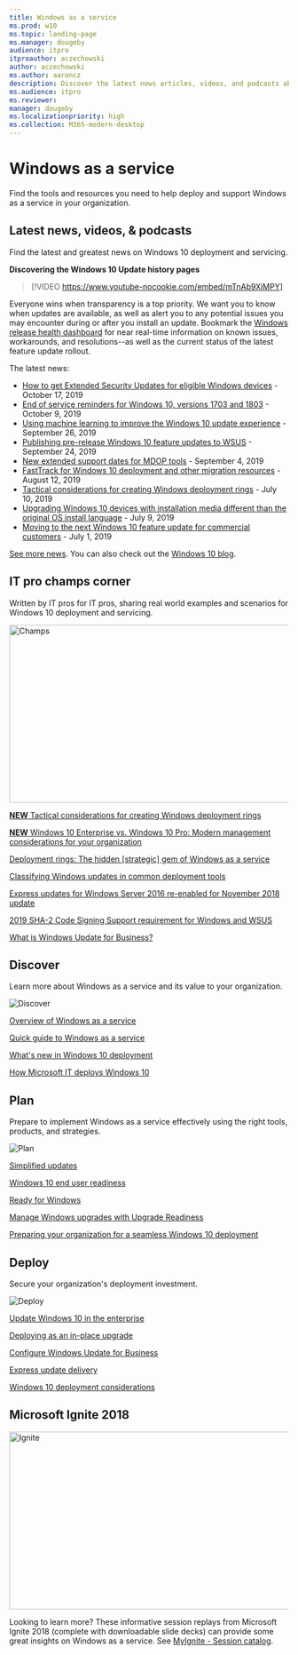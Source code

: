 ```yaml
---
title: Windows as a service
ms.prod: w10 
ms.topic: landing-page
ms.manager: dougeby
audience: itpro
itproauthor: aczechowski
author: aczechowski
ms.author: aaroncz
description: Discover the latest news articles, videos, and podcasts about Windows as a service. Find resources for using Windows as a service within your organization. 
ms.audience: itpro
ms.reviewer: 
manager: dougeby
ms.localizationpriority: high
ms.collection: M365-modern-desktop
---
```


# Windows as a service

Find the tools and resources you need to help deploy and support Windows as a service in your organization.

## Latest news, videos, & podcasts

Find the latest and greatest news on Windows 10 deployment and servicing.

**Discovering the Windows 10 Update history pages**
> [!VIDEO https://www.youtube-nocookie.com/embed/mTnAb9XjMPY]

Everyone wins when transparency is a top priority. We want you to know when updates are available, as well as alert you to any potential issues you may encounter during or after you install an update. Bookmark the [Windows release health dashboard](/windows/release-health/) for near real-time information on known issues, workarounds, and resolutions--as well as the current status of the latest feature update rollout.

The latest news:

- [How to get Extended Security Updates for eligible Windows devices](https://techcommunity.microsoft.com/t5/Windows-IT-Pro-Blog/How-to-get-Extended-Security-Updates-for-eligible-Windows/ba-p/917807) - October 17, 2019
- [End of service reminders for Windows 10, versions 1703 and 1803](https://techcommunity.microsoft.com/t5/Windows-IT-Pro-Blog/End-of-service-reminders-for-Windows-10-versions-1703-and-1803/ba-p/903715) - October 9, 2019
- [Using machine learning to improve the Windows 10 update experience](https://techcommunity.microsoft.com/t5/Windows-IT-Pro-Blog/Using-machine-learning-to-improve-the-Windows-10-update/ba-p/877860) - September 26, 2019
- [Publishing pre-release Windows 10 feature updates to WSUS](https://techcommunity.microsoft.com/t5/Windows-IT-Pro-Blog/Publishing-pre-release-Windows-10-feature-updates-to-WSUS/ba-p/845054) - September 24, 2019
- [New extended support dates for MDOP tools](https://techcommunity.microsoft.com/t5/Windows-IT-Pro-Blog/New-extended-support-dates-for-MDOP-tools/ba-p/837312) - September 4, 2019
- [FastTrack for Windows 10 deployment and other migration resources](https://techcommunity.microsoft.com/t5/Windows-IT-Pro-Blog/FastTrack-for-Windows-10-deployment-and-other-migration/ba-p/800406) - August 12, 2019
- [Tactical considerations for creating Windows deployment rings](https://techcommunity.microsoft.com/t5/Windows-IT-Pro-Blog/Tactical-considerations-for-creating-Windows-deployment-rings/ba-p/746979) - July 10, 2019
- [Upgrading Windows 10 devices with installation media different than the original OS install language](https://techcommunity.microsoft.com/t5/Windows-IT-Pro-Blog/Upgrading-Windows-10-devices-with-installation-media-different/ba-p/746126) - July 9, 2019
- [Moving to the next Windows 10 feature update for commercial customers](https://techcommunity.microsoft.com/t5/Windows-IT-Pro-Blog/Moving-to-the-next-Windows-10-feature-update-for-commercial/ba-p/732968) - July 1, 2019


[See more news](waas-morenews.md). You can also check out the [Windows 10 blog](https://techcommunity.microsoft.com/t5/Windows-10-Blog/bg-p/Windows10Blog).

## IT pro champs corner
Written by IT pros for IT pros, sharing real world examples and scenarios for Windows 10 deployment and servicing.

<img src="images/champs-2.png" alt="Champs" width="640" height="320">

[**NEW** Tactical considerations for creating Windows deployment rings](https://techcommunity.microsoft.com/t5/Windows-IT-Pro-Blog/Tactical-considerations-for-creating-Windows-deployment-rings/ba-p/746979)

[**NEW** Windows 10 Enterprise vs. Windows 10 Pro: Modern management considerations for your organization](https://techcommunity.microsoft.com/t5/Windows-IT-Pro-Blog/Windows-10-Enterprise-vs-Windows-10-Pro-Modern-management/ba-p/720445)

[Deployment rings: The hidden [strategic] gem of Windows as a service](https://techcommunity.microsoft.com/t5/Windows-IT-Pro-Blog/Deployment-rings-The-hidden-strategic-gem-of-Windows-as-a/ba-p/659622)

[Classifying Windows updates in common deployment tools](https://techcommunity.microsoft.com/t5/Windows-IT-Pro-Blog/Classifying-Windows-updates-in-common-deployment-tools/ba-p/331175)

[Express updates for Windows Server 2016 re-enabled for November 2018 update](/windows-server/get-started/express-updates)

[2019 SHA-2 Code Signing Support requirement for Windows and WSUS](https://support.microsoft.com/help/4472027/)

[What is Windows Update for Business?](waas-manage-updates-wufb.md)

## Discover

Learn more about Windows as a service and its value to your organization.

<img src="images/discover-land.png" alt="Discover">

[Overview of Windows as a service](waas-overview.md)

[Quick guide to Windows as a service](waas-quick-start.md)


[What's new in Windows 10 deployment](../deploy-whats-new.md)

[How Microsoft IT deploys Windows 10](https://channel9.msdn.com/events/Ignite/2015/BRK3303)</font>

## Plan

Prepare to implement Windows as a service effectively using the right tools, products, and strategies.

<img src="images/plan-land.png" alt="Plan" />

[Simplified updates](https://www.microsoft.com/windowsforbusiness/simplified-updates)

[Windows 10 end user readiness](https://www.microsoft.com/itpro/windows-10/end-user-readiness)

[Ready for Windows](https://developer.microsoft.com/windows/ready-for-windows#/)

[Manage Windows upgrades with Upgrade Readiness](/mem/configmgr/desktop-analytics/overview)

[Preparing your organization for a seamless Windows 10 deployment](https://www.microsoft.com/itshowcase/windows10deployment)

## Deploy

Secure your organization's deployment investment.

<img src="images/deploy-land.png" alt="Deploy" />

[Update Windows 10 in the enterprise](index.md)

[Deploying as an in-place upgrade](https://www.microsoft.com/itshowcase/Article/Content/668/Deploying-Windows-10-at-Microsoft-as-an-inplace-upgrade)

[Configure Windows Update for Business](waas-configure-wufb.md)

[Express update delivery](../do/waas-optimize-windows-10-updates.md#express-update-delivery)

[Windows 10 deployment considerations](../planning/windows-10-deployment-considerations.md)


## Microsoft Ignite 2018
<img src="images/ignite-land.jpg" alt="Ignite" width="640" height="320"/>

Looking to learn more? These informative session replays from Microsoft Ignite 2018 (complete with downloadable slide decks) can provide some great insights on Windows as a service. See [MyIgnite - Session catalog](https://myignite.techcommunity.microsoft.com/sessions).
